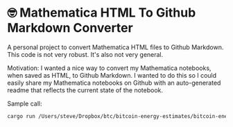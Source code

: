# 🤓 Mathematica HTML To Github Markdown Converter

A personal project to convert Mathematica HTML files to Github Markdown.  This code is not very robust. 
It's also not very general. 

Motivation: I wanted a nice way to convert my Mathematica notebooks, when saved as HTML, to Github Markdown. 
I wanted to do this so I could easily share my Mathematica notebooks on Github with an auto-generated readme
that reflects the current state of the notebook.

Sample call:

```bash
cargo run /Users/steve/Dropbox/btc/bitcoin-energy-estimates/bitcoin-energy-estimates.htm > /Users/steve/Dropbox/btc/bitcoin-energy-estimates/readme.md
```
